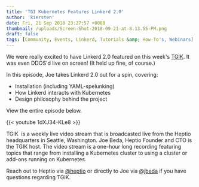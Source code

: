 ```yaml
---
title: 'TGI Kubernetes Features Linkerd 2.0'
author: 'kiersten'
date: Fri, 21 Sep 2018 23:27:57 +0000
thumbnail: /uploads/Screen-Shot-2018-09-21-at-8.13.55-PM.png
draft: false
tags: [Community, Events, Linkerd, Tutorials &amp; How-To's, Webinars]
---
```


We were really excited to have Linkerd 2.0 featured on this
week's [TGIK](https://www.youtube.com/channel/UCjQU5ZI2mHswy7OOsii_URg). It was
even DDOS'd live on screen! (It held up fine, of course.)

In this episode, Joe takes Linkerd 2.0 out for a spin, covering:

- Installation (including YAML-spelunking)
- How Linkerd interacts with Kubernetes
- Design philosophy behind the project

View the entire episode below.

{{< youtube 1dXJ34-KLe8 >}}

TGIK  is a weekly live video stream that is broadcasted live from the Heptio
headquarters in Seattle, Washington. Joe Beda, Heptio Founder and CTO is the
TGIK host. The video stream is a one-hour long recording featuring topics that
range from installing a Kubernetes cluster to using a cluster or add-ons running
on Kubernetes.

Reach out to Heptio via [@heptio](https://twitter.com/heptio) or directly to Joe
via [@jbeda](https://twitter.com/jbeda) if you have questions regarding TGIK.
